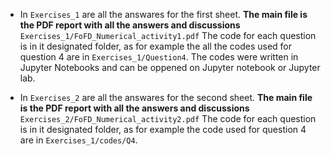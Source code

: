 - In ``Exercises_1``  are all the answares for the first sheet. **The main file is the PDF report with all the answers and discussions**  ``Exercises_1/FoFD_Numerical_activity1.pdf``
The code for each question is in it designated folder, as for example the all the codes used for question 4 are in ``Exercises_1/Question4``.
The codes were written in Jupyter Notebooks and can be oppened on Jupyter notebook or Jupyter lab.


- In ``Exercises_2``  are all the answares for the second sheet. **The main file is the PDF report with all the answers and discussions**  ``Exercises_2/FoFD_Numerical_activity2.pdf``
The code for each question is in it designated folder, as for example the code used for question 4 are in ``Exercises_1/codes/Q4``.

